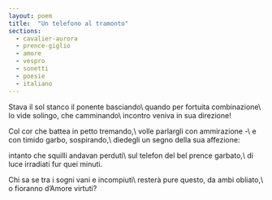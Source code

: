 ```yaml
---
layout: poem
title:  "Un telefono al tramonto"
sections:
  - cavalier-aurora
  - prence-giglio
  - amore
  - vespro
  - sonetti
  - poesie
  - italiano
---
```


Stava il sol stanco il ponente basciando\\
quando per fortuita combinazione\\
lo vide solingo, che camminando\\
incontro veniva in sua direzione!

Col cor che battea in petto tremando,\\
volle parlargli con ammirazione -\\
e con timido garbo, sospirando,\\
diedegli un segno della sua affezione:

intanto che squilli andavan perduti\\
sul telefon del bel prence garbato,\\
di luce irradiati fur quei minuti.

Chi sa se tra i sogni vani e incompiuti\\
resterà pure questo, da ambi obliato,\\
o fioranno d’Amore virtuti?
